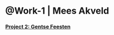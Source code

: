 # @Work-1 | Mees Akveld
### <u>Project 2: Gentse Feesten</u>

<!-- [👉 <u>Visit the site!</u>](https://pgmgent-atwork-1.github.io/opdracht-1-gentse-feesten-pgm-meesakveld/) -->
